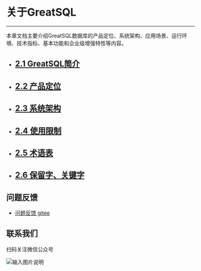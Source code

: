 # 关于GreatSQL
---

本章文档主要介绍GreatSQL数据库的产品定位、系统架构、应用场景、运行环境、技术指标、基本功能和企业级增强特性等内容。

- ## [2.1 GreatSQL简介](./2-1-greatsql-brief-intro.md)
- ## [2.2 产品定位](./2-2-greatsql-product-positioning.md)
- ## [2.3 系统架构](./2-3-greatsql-arch.md)
- ## [2.4 使用限制](./2-4-greatsql-limitations.md)
- ## [2.5 术语表](./2-5-greatsql-glossary.md)
- ## [2.6 保留字、关键字](./2-6-greatsql-keywords.md)


**问题反馈**
---
- [问题反馈 gitee](https://gitee.com/GreatSQL/GreatSQL-Manual/issues)


**联系我们**
---

扫码关注微信公众号

![输入图片说明](https://images.gitee.com/uploads/images/2021/0802/141935_2ea2c196_8779455.jpeg "greatsql社区-wx-qrcode-0.5m.jpg")
